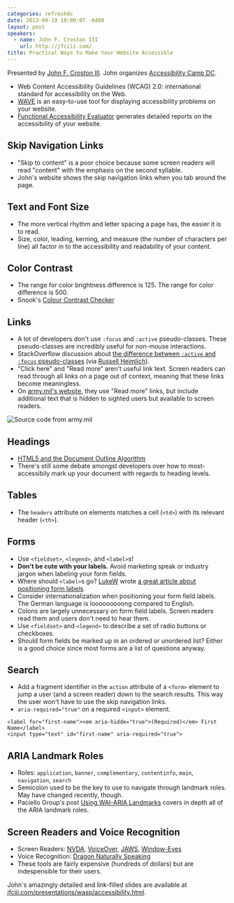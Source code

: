 ```yaml
---
categories: refreshdc
date: 2013-09-19 19:00:07 -0400
layout: post
speakers:
  - name: John F. Croston III
    url: http://jfciii.com/
title: Practical Ways to Make Your Website Accessible
---
```


Presented by [John F. Croston III](http://jfciii.com/). John organizes [Accessibility Camp DC](http://accessibilitycampdc.org/).

- Web Content Accessibility Guidelines (WCAG) 2.0: international standard for accessibility on the Web.
- [WAVE](http://wave.webaim.org/) is an easy-to-use tool for displaying accessibility problems on your website.
- [Functional Accessibility Evaluator](http://fae.cita.uiuc.edu/) generates detailed reports on the accessibility of your website.


## Skip Navigation Links

- "Skip to content" is a poor choice because some screen readers will read "content" with the emphasis on the second syllable.
- John's website shows the skip navigation links when you tab around the page.


## Text and Font Size

- The more vertical rhythm and letter spacing a page has, the easier it is to read.
- Size, color, leading, kerning, and measure (the number of characters per line) all factor in to the accessibility and readability of your content.


## Color Contrast

- The range for color brightness difference is 125. The range for color difference is 500.
- Snook's [Colour Contrast Checker](http://snook.ca/technical/colour_contrast/colour.html)


## Links

- A lot of developers don't use `:focus` and `:active` pseudo-classes. These pseudo-classes are incredibly useful for non-mouse interactions.
- StackOverflow discussion about [the difference between `:active` and `:focus` pseudo-classes](http://stackoverflow.com/questions/1677990/what-is-the-difference-between-focus-and-active) (via [Russell Heimlich](https://twitter.com/kingkool68/status/380834790150115328)).
- "Click here" and "Read more" aren't useful link text. Screen readers can read through all links on a page out of context, meaning that these links become meaningless.
- On [army.mil's website](http://www.army.mil/), they use "Read more" links, but include additional text that is hidden to sighted users but available to screen readers.

![Source code from army.mil](http://f.cl.ly/items/1T2p2O2S3H3t0m3B3U3b/Image%202013.09.19%207%3A26%3A38%20PM.png)


## Headings

- [HTML5 and the Document Outline Algorithm](http://coding.smashingmagazine.com/2011/08/16/html5-and-the-document-outlining-algorithm/)
- There's still some debate amongst developers over how to most-accessibily mark up your document with regards to heading levels.


## Tables

- The `headers` attribute on elements matches a cell (`<td>`) with its relevant header (`<th>`).


## Forms

- Use `<fieldset>`, `<legend>`, and `<label>`s!
- **Don't be cute with your labels.** Avoid marketing speak or industry jargon when labeling your form fields.
- Where should `<label>`s go? [LukeW](http://www.lukew.com/) wrote [a great article about positioning form labels](http://www.lukew.com/ff/entry.asp?504).
- Consider internationalization when positioning your form field labels. The German language is looooooooong compared to English.
- Colons are largely unnecessary on form field labels. Screen readers read them and users don't need to hear them.
- Use `<fieldset>` and `<legend>` to describe a set of radio buttons or checkboxes.
- Should form fields be marked up in an ordered or unordered list? Either is a good choice since most forms are a list of questions anyway.


## Search

- Add a fragment identifier in the `action` attribute of a `<form>` element to jump a user (and a screen reader) down to the search results. This way the user won't have to use the skip navigation links.
- `aria-required="true"` on a required `<input>` element.

```
<label for="first-name"><em aria-hidde="true">(Required)</em> First Name</label>
<input type="text" id="first-name" aria-required="true">
```


## ARIA Landmark Roles

- Roles: `application`, `banner`, `complementary`, `contentinfo`, `main`, `navigation`, `search`
- Semicolon used to be the key to use to navigate through landmark roles. May have changed recently, though.
- Paciello Group's post [Using WAI-ARIA Landmarks](http://blog.paciellogroup.com/2013/02/using-wai-aria-landmarks-2013/) covers in depth all of the ARIA landmark roles.


## Screen Readers and Voice Recognition

- Screen Readers: [NVDA](http://www.nvaccess.org/), [VoiceOver](http://www.apple.com/accessibility/osx/voiceover/‎), [JAWS](http://www.freedomscientific.com/products/fs/jaws-product-page.asp), [Window-Eyes](http://www.gwmicro.com/Window-Eyes/)
- Voice Recognition: [Dragon Naturally Speaking](http://www.nuance.com/dragon/index.htm)
- These tools are fairly expensive (hundreds of dollars) but are indespensible for their users.


John's amazingly detailed and link-filled slides are available at [jfciii.com/presentations/wasp/accessibility.html](http://jfciii.com/presentations/wasp/accessibility.html).